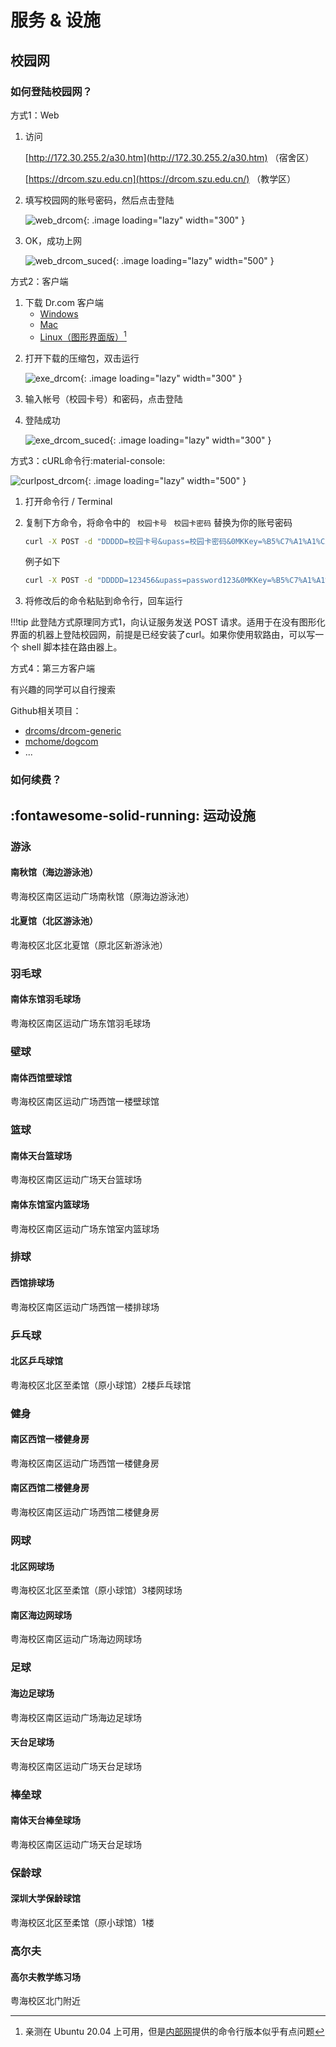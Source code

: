 <style type="text/css">
.image{ 
    //width:400px; 
    //height:300px; 
    border-radius:10px;
    box-shadow: 0px 2px 4px 1px rgba(170, 170, 170, 0.9);
}
</style>

# 服务 & 设施

## 校园网

### 如何登陆校园网？

方式1：Web

 1. 访问 

    [http://172.30.255.2/a30.htm](http://172.30.255.2/a30.htm) （宿舍区）

    [https://drcom.szu.edu.cn](https://drcom.szu.edu.cn/)       （教学区）

    

 2. 填写校园网的账号密码，然后点击登陆

    ![web_drcom](http://172.30.234.8:9000/szulib/fires-docs/images/web_drcom.png){: .image  loading="lazy" width="300" }

 3. OK，成功上网

    ![web_drcom_suced](http://172.30.234.8:9000/szulib/fires-docs/images/web_drcom_suced.png){: .image  loading="lazy" width="500" }

方式2：客户端

1. 下载 Dr.com 客户端
    * [Windows](https://www1.szu.edu.cn/temp/Dr.com_szu_Ver5.2.0_20180727.zip)
    * [Mac](https://www1.szu.edu.cn/temp/DrClientNS.student.20201118.zip)
    * [Linux（图形界面版）](https://www1.szu.edu.cn/temp/DrClient(DrcomAndPPOE).zip)[^1]

[^1]:  亲测在 Ubuntu 20.04 上可用，但是[内部网](https://www1.szu.edu.cn/nc/view.asp?id=64)提供的命令行版本似乎有点问题

2. 打开下载的压缩包，双击运行

    ![exe_drcom](http://172.30.234.8:9000/szulib/fires-docs/images/exe_drcom.png){: .image  loading="lazy" width="300" }

3. 输入帐号（校园卡号）和密码，点击登陆
4. 登陆成功

    ![exe_drcom_suced](http://172.30.234.8:9000/szulib/fires-docs/images/exe_drcom_suced.png){: .image  loading="lazy" width="300" }

方式3：cURL命令行:material-console:


![curlpost_drcom](http://172.30.234.8:9000/szulib/fires-docs/images/curlpost_drcom.png){: .image  loading="lazy" width="500" }

1. 打开命令行 / Terminal

2. 复制下方命令，将命令中的 ` 校园卡号` ` 校园卡密码` 替换为你的账号密码
    ~~~ bash
    curl -X POST -d "DDDDD=校园卡号&upass=校园卡密码&0MKKey=%B5%C7%A1%A1%C2%BC" http://172.30.255.2/a30.html  
    ~~~
    
    例子如下
    ~~~ bash
    curl -X POST -d "DDDDD=123456&upass=password123&0MKKey=%B5%C7%A1%A1%C2%BC" http://172.30.255.2/a30.html  
    ~~~
    
3. 将修改后的命令粘贴到命令行，回车运行

!!!tip 
    此登陆方式原理同方式1，向认证服务发送 POST 请求。适用于在没有图形化界面的机器上登陆校园网，前提是已经安装了curl。如果你使用软路由，可以写一个 shell 脚本挂在路由器上。

方式4：第三方客户端

有兴趣的同学可以自行搜索

Github相关项目：

* [drcoms/drcom-generic](https://github.com/drcoms/drcom-generic)
* [mchome/dogcom](https://github.com/mchome/dogcom)
* ...

### 如何续费？





## :fontawesome-solid-running: 运动设施


### 游泳

####  南秋馆（海边游泳池）
粤海校区南区运动广场南秋馆（原海边游泳池）




#### 北夏馆（北区游泳池）
粤海校区北区北夏馆（原北区新游泳池）


### 羽毛球

#### 南体东馆羽毛球场
粤海校区南区运动广场东馆羽毛球场

### 壁球

#### 南体西馆壁球馆
粤海校区南区运动广场西馆一楼壁球馆

### 篮球

#### 南体天台篮球场
粤海校区南区运动广场天台篮球场

#### 南体东馆室内篮球场
粤海校区南区运动广场东馆室内篮球场


### 排球

#### 西馆排球场
粤海校区南区运动广场西馆一楼排球场

### 乒乓球

#### 北区乒乓球馆
粤海校区北区至柔馆（原小球馆）2楼乒乓球馆



### 健身

#### 南区西馆一楼健身房
粤海校区南区运动广场西馆一楼健身房
#### 南区西馆二楼健身房
粤海校区南区运动广场西馆二楼健身房


### 网球

#### 北区网球场

粤海校区北区至柔馆（原小球馆）3楼网球场

#### 南区海边网球场
粤海校区南区运动广场海边网球场

### 足球

#### 海边足球场
粤海校区南区运动广场海边足球场

#### 天台足球场
粤海校区南区运动广场天台足球场

### 棒垒球

#### 南体天台棒垒球场
粤海校区南区运动广场天台足球场

### 保龄球
#### 深圳大学保龄球馆
粤海校区北区至柔馆（原小球馆）1楼


### 高尔夫
#### 高尔夫教学练习场
粤海校区北门附近



